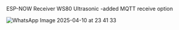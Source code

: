 ESP-NOW Receiver WS80 Ultrasonic
-added MQTT receive option



![WhatsApp Image 2025-04-10 at 23 41 33](https://github.com/user-attachments/assets/e509ce62-525d-42c7-bba4-b9aa259d49a6)
